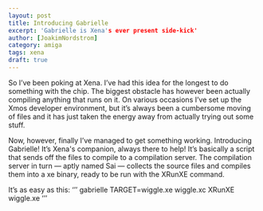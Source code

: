```yaml
---
layout: post
title: Introducing Gabrielle
excerpt: 'Gabrielle is Xena's ever present side-kick'
author: [JoakimNordstrom]
category: amiga
tags: xena
draft: true
---
```


So I’ve been poking at Xena. I’ve had this idea for the longest to do something with the chip. The biggest obstacle has however been actually compiling anything that runs on it. On various occasions I’ve set up the Xmos developer environment, but it’s always been a cumbersome moving of files and it has just taken the energy away from actually trying out some stuff.

Now, however, finally I’ve managed to get something working. Introducing Gabrielle! It’s Xena's companion, always there to help! It’s basically a script that sends off the files to compile to a compilation server. The compilation server in turn — aptly named Sai — collects the source files and compiles them into a xe binary, ready to be run with the XRunXE command.

It’s as easy as this:
‘’’
gabrielle TARGET=wiggle.xe wiggle.xc
XRunXE wiggle.xe
‘’’
